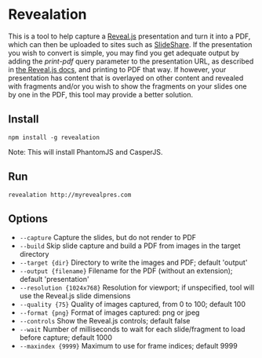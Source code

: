 Revealation
===========

This is a tool to help capture a [Reveal.js](https://github.com/hakimel/reveal.js) presentation and turn it into a PDF, which can then be uploaded to sites such as [SlideShare](http://www.slideshare.net). If the presentation you wish to convert is simple, you may find you get adequate output by adding the _print-pdf_ query parameter to the presentation URL, as described in [the Reveal.js docs](https://github.com/hakimel/reveal.js/blob/master/README.md#pdf-export), and printing to PDF that way. If however, your presentation has content that is overlayed on other content and revealed with fragments and/or you wish to show the fragments on your slides one by one in the PDF, this tool may provide a better solution.

## Install

`npm install -g revealation`

Note: This will install PhantomJS and CasperJS.

## Run 

`revealation http://myrevealpres.com`

## Options 

- `--capture` Capture the slides, but do not render to PDF
- `--build` Skip slide capture and build a PDF from images in the target directory 
- `--target {dir}` Directory to write the images and PDF; default 'output'
- `--output {filename}` Filename for the PDF (without an extension); default 'presentation'
- `--resolution {1024x768}` Resolution for viewport; if unspecified, tool will use the Reveal.js slide dimensions
- `--quality {75}` Quality of images captured, from 0 to 100; default 100
- `--format {png}` Format of images captured: png or jpeg
- `--controls` Show the Reveal.js controls; default false
- `--wait` Number of milliseconds to wait for each slide/fragment to load before capture; default 1000
- `--maxindex {9999}` Maximum to use for frame indices; default 9999

